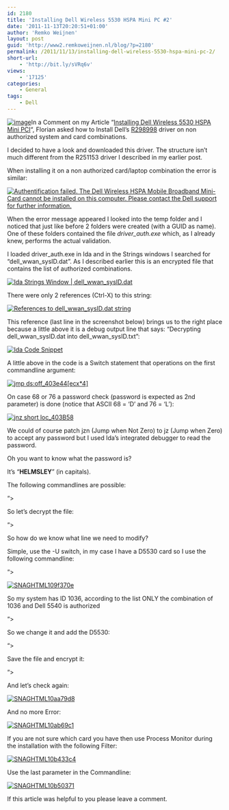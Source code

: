 ```yaml
---
id: 2180
title: 'Installing Dell Wireless 5530 HSPA Mini PC #2'
date: '2011-11-13T20:20:51+01:00'
author: 'Remko Weijnen'
layout: post
guid: 'http://www2.remkoweijnen.nl/blog/?p=2180'
permalink: /2011/11/13/installing-dell-wireless-5530-hspa-mini-pc-2/
short-url:
    - 'http://bit.ly/sVRq6v'
views:
    - '17125'
categories:
    - General
tags:
    - Dell
---
```


[![image](http://192.168.40.25:8081/wp-content/uploads/2011/11/image_thumb3.png "image")](http://192.168.40.25:8081/wp-content/uploads/2011/11/image3.png)In a Comment on my Article “[Installing Dell Wireless 5530 HSPA Mini PCI](http://192.168.40.25:8081/2011/05/27/installing-dell-wireless-5530-hspa-mini-pci/)“, Florian asked how to Install Dell’s [R298998](http://support.dell.com/support/downloads/download.aspx?c=us&cs=19&l=en&s=dhs&releaseid=R298998&SystemID=VOS_N_3450&servicetag=&os=W764%20&osl=en&deviceid=25633&devlib=0&typecnt=0&vercnt=1&catid=-1&impid=-1&formatcnt=0&libid=20&typeid=-1&dateid=-1&formatid=-1&source=-1&fileid=448952) driver on non authorized system and card combinations.

I decided to have a look and downloaded this driver. The structure isn’t much different from the R251153 driver I described in my earlier post.

When installing it on a non authorized card/laptop combination the error is similar:

[![Authentification failed. The Dell Wireless HSPA Mobile Broadband Mini-Card cannot be installed on this computer. Please contact the Dell support for further information.](http://192.168.40.25:8081/wp-content/uploads/2011/11/SNAGHTML107d7cc3_thumb.png "Dell Wireless HSPA Mini-Card Drivers")](http://192.168.40.25:8081/wp-content/uploads/2011/11/SNAGHTML107d7cc3.png)

When the error message appeared I looked into the temp folder and I noticed that just like before 2 folders were created (with a GUID as name). One of these folders contained the file *driver\_auth.exe* which, as I already knew, performs the actual validation.

I loaded driver\_auth.exe in Ida and in the Strings windows I searched for “dell\_wwan\_sysID.dat”. As I described earlier this is an encrypted file that contains the list of authorized combinations.

[![Ida Strings Window | dell_wwan_sysID.dat](http://192.168.40.25:8081/wp-content/uploads/2011/11/image_thumb4.png "Strings window")](http://192.168.40.25:8081/wp-content/uploads/2011/11/image4.png)

There were only 2 references (Ctrl-X) to this string:

[![References to dell_wwan_sysID.dat string](http://192.168.40.25:8081/wp-content/uploads/2011/11/SNAGHTML108af58b_thumb.png "xrefs to dell_wwan_sysID.dat")](http://192.168.40.25:8081/wp-content/uploads/2011/11/SNAGHTML108af58b.png)

This reference (last line in the screenshot below) brings us to the right place because a little above it is a debug output line that says: “Decrypting dell\_wwan\_sysID.dat into dell\_wwan\_sysID.txt”:

[![Ida Code Snippet](http://192.168.40.25:8081/wp-content/uploads/2011/11/image_thumb5.png "Code Snippet")](http://192.168.40.25:8081/wp-content/uploads/2011/11/image5.png)

A little above in the code is a Switch statement that operations on the first commandline argument:

[![jmp ds:off_403e44[ecx*4]](http://192.168.40.25:8081/wp-content/uploads/2011/11/image_thumb6.png "switch jump")](http://192.168.40.25:8081/wp-content/uploads/2011/11/image6.png)

On case 68 or 76 a password check (password is expected as 2nd parameter) is done (notice that ASCII 68 = ‘D’ and 76 = ‘L’):

[![jnz short loc_403B58](http://192.168.40.25:8081/wp-content/uploads/2011/11/image_thumb7.png "Password Check")](http://192.168.40.25:8081/wp-content/uploads/2011/11/image7.png)

We could of course patch jzn (Jump when Not Zero) to jz (Jump when Zero) to accept any password but I used Ida’s integrated debugger to read the password.

Oh you want to know what the password is?

It’s “**HELMSLEY**” (in capitals).

The following commandlines are possible:

 “&gt;

So let’s decrypt the file:

“&gt;

So how do we know what line we need to modify?

Simple, use the -U switch, in my case I have a D5530 card so I use the following commandline:

“&gt;

[![SNAGHTML109f370e](http://192.168.40.25:8081/wp-content/uploads/2011/11/SNAGHTML109f370e_thumb.png "SNAGHTML109f370e")](http://192.168.40.25:8081/wp-content/uploads/2011/11/SNAGHTML109f370e.png)

So my system has ID 1036, according to the list ONLY the combination of 1036 and Dell 5540 is authorized

“&gt;

So we change it and add the D5530:

“&gt;

Save the file and encrypt it:

“&gt;

And let’s check again:

[![SNAGHTML10aa79d8](http://192.168.40.25:8081/wp-content/uploads/2011/11/SNAGHTML10aa79d8_thumb.png "SNAGHTML10aa79d8")](http://192.168.40.25:8081/wp-content/uploads/2011/11/SNAGHTML10aa79d8.png)

And no more Error:

[![SNAGHTML10ab69c1](http://192.168.40.25:8081/wp-content/uploads/2011/11/SNAGHTML10ab69c1_thumb.png "SNAGHTML10ab69c1")](http://192.168.40.25:8081/wp-content/uploads/2011/11/SNAGHTML10ab69c1.png)

If you are not sure which card you have then use Process Monitor during the installation with the following Filter:

[![SNAGHTML10b433c4](http://192.168.40.25:8081/wp-content/uploads/2011/11/SNAGHTML10b433c4_thumb.png "SNAGHTML10b433c4")](http://192.168.40.25:8081/wp-content/uploads/2011/11/SNAGHTML10b433c4.png)

Use the last parameter in the Commandline:

[![SNAGHTML10b50371](http://192.168.40.25:8081/wp-content/uploads/2011/11/SNAGHTML10b50371_thumb.png "SNAGHTML10b50371")](http://192.168.40.25:8081/wp-content/uploads/2011/11/SNAGHTML10b50371.png)

If this article was helpful to you please leave a comment.